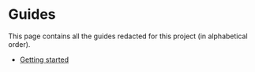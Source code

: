 # Guides

This page contains all the guides redacted for this project (in alphabetical order).

- [Getting started](./getting-started.md)
